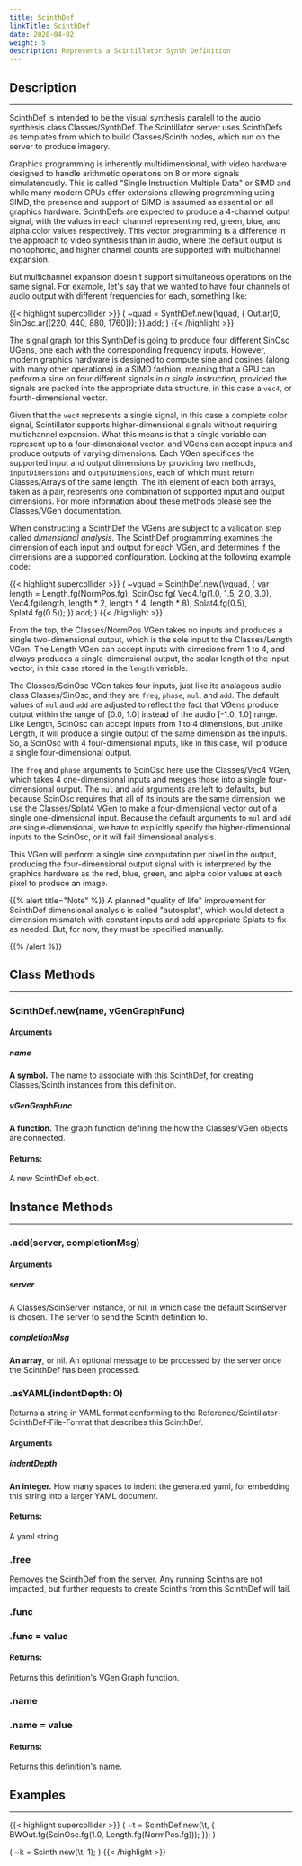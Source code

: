 ```yaml
---
title: ScinthDef
linkTitle: ScinthDef
date: 2020-04-02
weight: 5
description: Represents a Scintillator Synth Definition
---
```



## Description
---

ScinthDef is intended to be the visual synthesis paralell to the audio synthesis class Classes/SynthDef. The Scintillator server uses ScinthDefs as templates from which to build Classes/Scinth nodes, which run on the server to produce imagery.

Graphics programming is inherently multidimensional, with video hardware designed to handle arithmetic operations on 8 or more signals simulatenously. This is called "Single Instruction Multiple Data" or SIMD and while many modern CPUs offer extensions allowing programming using SIMD, the presence and support of SIMD is assumed as essential on all graphics hardware. ScinthDefs are expected to produce a 4-channel output signal, with the values in each channel representing red, green, blue, and alpha color values respectively. This vector programming is a difference in the approach to video synthesis than in audio, where the default output is monophonic, and higher channel counts are supported with multichannel expansion.

But multichannel expansion doesn't support simultaneous operations on the same signal. For example, let's say that we wanted to have four channels of audio output with different frequencies for each, something like:



{{< highlight supercollider >}}
(
~quad = SynthDef.new(\quad, {
    Out.ar(0, SinOsc.ar([220, 440, 880, 1760]));
}).add;
)
{{< /highlight >}}

The signal graph for this SynthDef is going to produce four different SinOsc UGens, one each with the corresponding frequency inputs. However, modern graphics hardware is designed to compute sine and cosines (along with many other operations) in a SIMD fashion, meaning that a GPU can perform a sine on four different signals <em>in a single instruction</em>, provided the signals are packed into the appropriate data structure, in this case a <code>vec4</code>, or fourth-dimensional vector.

Given that the <code>vec4</code> represents a single signal, in this case a complete color signal, Scintillator supports higher-dimensional signals without requiring multichannel expansion. What this means is that a single variable can represent up to a four-dimensional vector, and VGens can accept inputs and produce outputs of varying dimensions. Each VGen specifices the supported input and output dimensions by providing two methods, <code>inputDimensions</code> and <code>outputDimensions</code>, each of which must return Classes/Arrays of the same length. The ith element of each both arrays, taken as a pair, represents one combination of supported input and output dimensions. For more information about these methods please see the Classes/VGen documentation.

When constructing a ScinthDef the VGens are subject to a validation step called <em>dimensional analysis</em>. The ScinthDef programming examines the dimension of each input and output for each VGen, and determines if the dimensions are a supported configuration. Looking at the following example code:



{{< highlight supercollider >}}
(
~vquad = ScinthDef.new(\vquad, {
    var length = Length.fg(NormPos.fg);
    ScinOsc.fg(
        Vec4.fg(1.0, 1.5, 2.0, 3.0),
        Vec4.fg(length, length * 2, length * 4, length * 8),
        Splat4.fg(0.5),
        Splat4.fg(0.5));
}).add;
)
{{< /highlight >}}

From the top, the Classes/NormPos VGen takes no inputs and produces a single two-dimensional output, which is the sole input to the Classes/Length VGen. The Length VGen can accept inputs with dimesions from 1 to 4, and always produces a single-dimensional output, the scalar length of the input vector, in this case stored in the <code>length</code> variable.

The Classes/ScinOsc VGen takes four inputs, just like its analagous audio class Classes/SinOsc, and they are <code>freq</code>, <code>phase</code>, <code>mul</code>, and <code>add</code>. The default values of <code>mul</code> and <code>add</code> are adjusted to reflect the fact that VGens produce output within the range of [0.0, 1.0] instead of the audio [-1.0, 1.0] range. Like Length, ScinOsc can accept inputs from 1 to 4 dimensions, but unlike Length, it will produce a single output of the same dimension as the inputs. So, a ScinOsc with 4 four-dimensional inputs, like in this case, will produce a single four-dimensional output.

The <code>freq</code> and <code>phase</code> arguments to ScinOsc here use the Classes/Vec4 VGen, which takes 4 one-dimensional inputs and merges those into a single four-dimensional output. The <code>mul</code> and <code>add</code> arguments are left to defaults, but because ScinOsc requires that all of its inputs are the same dimension, we use the Classes/Splat4 VGen to make a four-dimensional vector out of a single one-dimensional input. Because the default arguments to <code>mul</code> and <code>add</code> are single-dimensional, we have to explicitly specify the higher-dimensional inputs to the ScinOsc, or it will fail dimensional analysis.

This VGen will perform a single sine computation per pixel in the output, producing the four-dimensional output signal with is interpreted by the graphics hardware as the red, blue, green, and alpha color values at each pixel to produce an image.

{{% alert title="Note" %}}
A planned "quality of life" improvement for ScinthDef dimensional analysis is called "autosplat", which would detect a dimension mismatch with constant inputs and add appropriate Splats to fix as needed. But, for now, they must be specified manually.

{{% /alert %}}


## Class Methods
---



### ScinthDef.new(name, vGenGraphFunc)



#### Arguments

##### name

<strong>A symbol.</strong> The name to associate with this ScinthDef, for creating Classes/Scinth instances from this definition.



##### vGenGraphFunc

<strong>A function.</strong> The graph function defining the how the Classes/VGen objects are connected.





#### Returns:

A new ScinthDef object.



## Instance Methods
---



### .add(server, completionMsg)



#### Arguments

##### server

A Classes/ScinServer instance, or nil, in which case the default ScinServer is chosen. The server to send the Scinth definition to.



##### completionMsg

<strong>An array</strong>, or nil. An optional message to be processed by the server once the ScinthDef has been processed.





### .asYAML(indentDepth: 0)

Returns a string in YAML format conforming to the Reference/Scintillator-ScinthDef-File-Format that describes this ScinthDef.



#### Arguments

##### indentDepth

<strong>An integer.</strong> How many spaces to indent the generated yaml, for embedding this string into a larger YAML document.





#### Returns:

A yaml string.



### .free

Removes the ScinthDef from the server. Any running Scinths are not impacted, but further requests to create Scinths from this ScinthDef will fail.



### .func



### .func = value


#### Returns:

Returns this definition's VGen Graph function.



### .name



### .name = value


#### Returns:

Returns this definition's name.



## Examples
---



{{< highlight supercollider >}}
(
~t = ScinthDef.new(\t, {
    BWOut.fg(ScinOsc.fg(1.0, Length.fg(NormPos.fg)));
});
)

(
~k = Scinth.new(\t, 1);
)
{{< /highlight >}}



